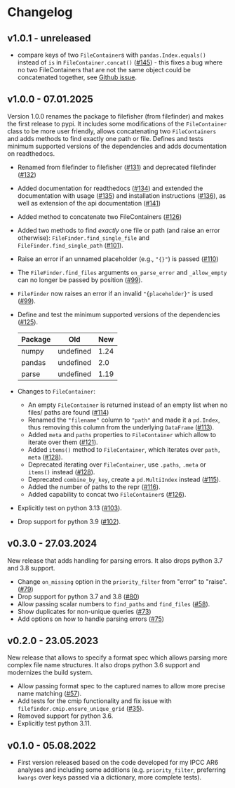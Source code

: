 # Changelog

## v1.0.1 - unreleased

- compare keys of two `FileContainer`s with `pandas.Index.equals()` instead of `is` in `FileContainer.concat()` ([#145](https://github.com/mpytools/filefisher/pull/145)) - this fixes a bug where no two FileContainers that are not the same object could be concatenated together, see [Github issue](https://github.com/mpytools/filefisher/issues/143).

## v1.0.0 - 07.01.2025

Version 1.0.0 renames the package to filefisher (from filefinder) and makes the first release to pypi. It includes some modifications of the `FileContainer` class to be more user friendly, allows concatenating two `FileContainers` and adds methods to find exactly one path or file. Defines and tests minimum supported versions of the dependencies and adds documentation on readthedocs.

- Renamed from filefinder to filefisher ([#131](https://github.com/mpytools/filefisher/pull/131)) and deprecated
  filefinder ([#132](https://github.com/mpytools/filefisher/pull/132))
- Added documentation for readthedocs ([#134](https://github.com/mpytools/filefisher/pull/134))
  and extended the documentation with usage ([#135](https://github.com/mpytools/filefisher/pull/135)) and
  installation instructions ([#136](https://github.com/mpytools/filefisher/pull/136)), as well as extension of the api documentation ([#141](https://github.com/mpytools/filefisher/pull/141))
- Added method to concatenate two FileContainers ([#126](https://github.com/mpytools/filefisher/pull/126))
- Added two methods to find _exactly_ one file or path (and raise an error otherwise):
  `FileFinder.find_single_file` and `FileFinder.find_single_path`
  ([#101](https://github.com/mpytools/filefisher/pull/101)).
- Raise an error if an unnamed placeholder (e.g., `"{}"`) is passed
  ([#110](https://github.com/mpytools/filefisher/pull/110))
- The `FileFinder.find_files` arguments `on_parse_error` and `_allow_empty` can no
  longer be passed by position ([#99](https://github.com/mpytools/filefisher/pull/99)).
- `FileFinder` now raises an error if an invalid `"{placeholder}"` is used
   ([#99](https://github.com/mpytools/filefisher/pull/99)).
- Define and test the minimum supported versions of the dependencies ([#125](https://github.com/mpytools/filefisher/pull/125)).

  | Package    | Old     | New    |
  | ---------- | ------- | ------ |
  | numpy      | undefined | 1.24 |
  | pandas     | undefined |  2.0 |
  | parse      | undefined | 1.19 |

- Changes to `FileContainer`:
  - An empty `FileContainer` is returned instead of an empty list when no files/ paths are
    found ([#114](https://github.com/mpytools/filefisher/pull/114))
  - Renamed the `"filename"` column to `"path"` and made it a `pd.Index`, thus removing
    this column from the underlying `DataFrame` ([#113](https://github.com/mpytools/filefisher/pull/113)).
  - Added `meta` and `paths` properties to `FileContainer` which allow to iterate over them
    ([#121](https://github.com/mpytools/filefisher/pull/121)).
  - Added `items()` method to `FileContainer`, which iterates over `path, meta`
    ([#128](https://github.com/mpytools/filefisher/pull/128)).
  - Deprecated iterating over `FileContainer`, use `.paths`, `.meta` or `items()` instead
    ([#128](https://github.com/mpytools/filefisher/pull/128)).
  - Deprecated `combine_by_key`, create a `pd.MultiIndex` instead
    ([#115](https://github.com/mpytools/filefisher/pull/115)).
  - Added the number of paths to the repr ([#116](https://github.com/mpytools/filefisher/pull/116)).
  - Added capability to concat two `FileContainer`s ([#126](https://github.com/mpytools/filefisher/pull/126)).

- Explicitly test on python 3.13 ([#103](https://github.com/mpytools/filefisher/pull/103)).
- Drop support for python 3.9 ([#102](https://github.com/mpytools/filefisher/pull/102)).

## v0.3.0 - 27.03.2024

New release that adds handling for parsing errors. It also drops python 3.7 and 3.8 support.

- Change `on_missing` option in the `priority_filter` from "error" to "raise".
  ([#79](https://github.com/mpytools/filefisher/pull/79))
- Drop support for python 3.7 and 3.8 ([#80](https://github.com/mpytools/filefisher/pull/80))
- Allow passing scalar numbers to `find_paths` and `find_files` ([#58](https://github.com/mpytools/filefisher/issues/58)).
- Show duplicates for non-unique queries
    ([#73](https://github.com/mpytools/filefisher/pull/73))
- Add options on how to handle parsing errors
    ([#75](https://github.com/mpytools/filefisher/pull/75))

## v0.2.0 - 23.05.2023

New release that allows to specify a format spec which allows parsing more complex file name structures. It also drops python 3.6 support and modernizes the build system.

- Allow passing format spec to the captured names to allow more precise name matching
  ([#57](https://github.com/mpytools/filefisher/pull/57)).
- Add tests for the cmip functionality and fix issue with `filefinder.cmip.ensure_unique_grid`
  ([#35](https://github.com/mpytools/filefisher/pull/35)).
- Removed support for python 3.6.
- Explicitly test python 3.11.

## v0.1.0 - 05.08.2022

- First version released based on the code developed for my IPCC AR6 analyses and including some additions (e.g. `priority_filter`, preferring `kwargs` over keys passed via a dictionary, more complete tests).
